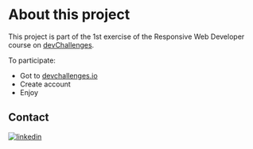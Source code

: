 # About this project

This project is part of the 1st exercise of the Responsive Web Developer course on [devChallenges](https://devchallenges.io/).

To participate:
* Got to [devchallenges.io](https://devchallenges.io/) 
* Create account
* Enjoy

## Contact

[![linkedin](https://img.shields.io/badge/LinkedIn-0077B5?style=for-the-badge&logo=linkedin&logoColor=white)](https://linkedin.com/in/ga%C3%ABtan-tremois-a956a91a3)
